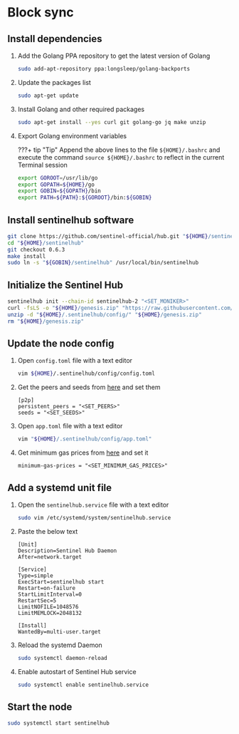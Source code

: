 # Block sync

## Install dependencies

1. Add the Golang PPA repository to get the latest version of Golang

    ``` sh
    sudo add-apt-repository ppa:longsleep/golang-backports
    ```

2. Update the packages list

    ``` sh
    sudo apt-get update
    ```

3. Install Golang and other required packages

    ``` sh
    sudo apt-get install --yes curl git golang-go jq make unzip
    ```

4. Export Golang environment variables

    ???+ tip "Tip"
        Append the above lines to the file `${HOME}/.bashrc` and execute the command `source ${HOME}/.bashrc` to reflect in the current Terminal session

    ``` sh
    export GOROOT=/usr/lib/go
    export GOPATH=${HOME}/go
    export GOBIN=${GOPATH}/bin
    export PATH=${PATH}:${GOROOT}/bin:${GOBIN}
    ```

## Install sentinelhub software

``` sh
git clone https://github.com/sentinel-official/hub.git "${HOME}/sentinelhub"
cd "${HOME}/sentinelhub"
git checkout 0.6.3
make install
sudo ln -s "${GOBIN}/sentinelhub" /usr/local/bin/sentinelhub
```

## Initialize the Sentinel Hub

``` sh
sentinelhub init --chain-id sentinelhub-2 "<SET_MONIKER>"
curl -fsLS -o "${HOME}/genesis.zip" "https://raw.githubusercontent.com/sentinel-official/networks/main/sentinelhub-2/genesis.zip"
unzip -d "${HOME}/.sentinelhub/config/" "${HOME}/genesis.zip"
rm "${HOME}/genesis.zip"
```

## Update the node config

1. Open `config.toml` file with a text editor

    ``` sh
    vim ${HOME}/.sentinelhub/config/config.toml
    ```

2. Get the peers and seeds from [here](https://www.mintscan.io/sentinel/info) and set them

    ``` text
    [p2p]
    persistent_peers = "<SET_PEERS>"
    seeds = "<SET_SEEDS>"
    ```

3. Open `app.toml` file with a text editor

    ``` sh
    vim "${HOME}/.sentinelhub/config/app.toml"
    ```

4. Get minimum gas prices
  from [here](https://raw.githubusercontent.com/sentinel-official/networks/main/sentinelhub-2/minimum-gas-prices.txt)
  and set it

    ``` text
    minimum-gas-prices = "<SET_MINIMUM_GAS_PRICES>"
    ```

## Add a systemd unit file

1. Open the `sentinelhub.service` file with a text editor

    ``` sh
    sudo vim /etc/systemd/system/sentinelhub.service
    ```

2. Paste the below text

    ``` text
    [Unit]
    Description=Sentinel Hub Daemon
    After=network.target

    [Service]
    Type=simple
    ExecStart=sentinelhub start
    Restart=on-failure
    StartLimitInterval=0
    RestartSec=5
    LimitNOFILE=1048576
    LimitMEMLOCK=2048132

    [Install]
    WantedBy=multi-user.target
    ```

3. Reload the systemd Daemon

    ``` sh
    sudo systemctl daemon-reload
    ```

4. Enable autostart of Sentinel Hub service

    ``` sh
    sudo systemctl enable sentinelhub.service
    ```

## Start the node

``` sh
sudo systemctl start sentinelhub
```
